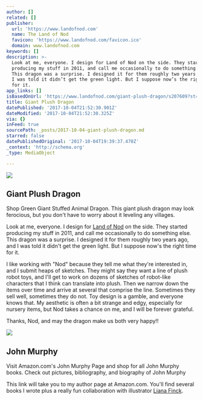 ```yaml
---
author: []
related: []
publisher:
  url: 'https://www.landofnod.com'
  name: The Land of Nod
  favicon: 'https://www.landofnod.com/favicon.ico'
  domain: www.landofnod.com
keywords: []
description: >-
  Look at me, everyone. I design for Land of Nod on the side. They started
  producing my stuff in 2011, and call me occasionally to do something else.
  This dragon was a surprise. I designed it for them roughly two years ago, and
  I was told it didn’t get the green light. But I suppose now’s the right time
  for it.
app_links: []
isBasedOnUrl: 'https://www.landofnod.com/giant-plush-dragon/s207609?st=john%20murphy'
title: Giant Plush Dragon
datePublished: '2017-10-04T21:52:30.901Z'
dateModified: '2017-10-04T21:52:30.325Z'
via: {}
inFeed: true
sourcePath: _posts/2017-10-04-giant-plush-dragon.md
starred: false
datePublishedOriginal: '2017-10-04T19:39:37.470Z'
_context: 'http://schema.org'
_type: MediaObject

---
```

<article style=""><img src="https://imgflo.herokuapp.com/graph/2b2431f8e7ba7b0/e05220edd444ab29c2a609f363ff8817/noop?input=https%3A%2F%2Fimages.landofnod.com%2Fis%2Fimage%2FLandOfNod%2FPlush_Giant_Dragon_GR_V2_2" /><h1>Giant Plush Dragon</h1><p>Shop Green Giant Stuffed Animal Dragon. This giant plush dragon may look ferocious, but you don't have to worry about it leveling any villages.</p></article>

Look at me, everyone. I design for [Land of Nod][0] on the side. They started producing my stuff in 2011, and call me occasionally to do something else. This dragon was a surprise. I designed it for them roughly two years ago, and I was told it didn't get the green light. But I suppose now's the right time for it.

I like working with "Nod" because they tell me what they're interested in, and I submit heaps of sketches. They might say they want a line of plush robot toys, and I'll get to work on dozens of sketches of robot-like characters that I think can translate into plush. Then we narrow down the items over time and arrive at several that comprise the line. Sometimes they sell well, sometimes they do not. Toy design is a gamble, and everyone knows that. My aesthetic is often a bit strange and edgy, especially for nursery items, but Nod takes a chance on me, and I will be forever grateful.

Thanks, Nod, and may the dragon make us both very happy!!

<article style=""><img src="https://imgflo.herokuapp.com/graph/2b2431f8e7ba7b0/ae4bba8553f3eef7f64183b58f071406/croprotate.jpg?cropheight=315&amp;cropwidth=336&amp;degrees=0&amp;input=https%3A%2F%2Fimages-na.ssl-images-amazon.com%2Fimages%2FI%2FB1wOAnPBH9S._SR600%2C315_SCLZZZZZZZ_.jpg&amp;x=128&amp;y=0" /><h1>John Murphy</h1><p>Visit Amazon.com's John Murphy Page and shop for all John Murphy books. Check out pictures, bibliography, and biography of John Murphy</p></article>

This link will take you to my author page at Amazon.com. You'll find several books I wrote plus a really fun collaboration with illustrator [Liana Finck][1]. 

[0]: https://www.landofnod.com/giant-plush-dragon/s207609?st=john%20murphy
[1]: https://www.newyorker.com/contributors/liana-finck